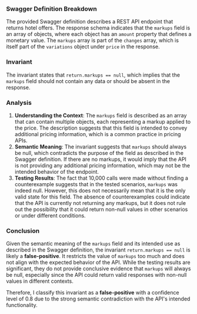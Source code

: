 ### Swagger Definition Breakdown
The provided Swagger definition describes a REST API endpoint that returns hotel offers. The response schema indicates that the `markups` field is an array of objects, where each object has an `amount` property that defines a monetary value. The `markups` array is part of the `changes` array, which is itself part of the `variations` object under `price` in the response.

### Invariant
The invariant states that `return.markups == null`, which implies that the `markups` field should not contain any data or should be absent in the response.

### Analysis
1. **Understanding the Context**: The `markups` field is described as an array that can contain multiple objects, each representing a markup applied to the price. The description suggests that this field is intended to convey additional pricing information, which is a common practice in pricing APIs.
2. **Semantic Meaning**: The invariant suggests that `markups` should always be null, which contradicts the purpose of the field as described in the Swagger definition. If there are no markups, it would imply that the API is not providing any additional pricing information, which may not be the intended behavior of the endpoint.
3. **Testing Results**: The fact that 10,000 calls were made without finding a counterexample suggests that in the tested scenarios, `markups` was indeed null. However, this does not necessarily mean that it is the only valid state for this field. The absence of counterexamples could indicate that the API is currently not returning any markups, but it does not rule out the possibility that it could return non-null values in other scenarios or under different conditions.

### Conclusion
Given the semantic meaning of the `markups` field and its intended use as described in the Swagger definition, the invariant `return.markups == null` is likely a **false-positive**. It restricts the value of `markups` too much and does not align with the expected behavior of the API. While the testing results are significant, they do not provide conclusive evidence that `markups` will always be null, especially since the API could return valid responses with non-null values in different contexts. 

Therefore, I classify this invariant as a **false-positive** with a confidence level of 0.8 due to the strong semantic contradiction with the API's intended functionality.
